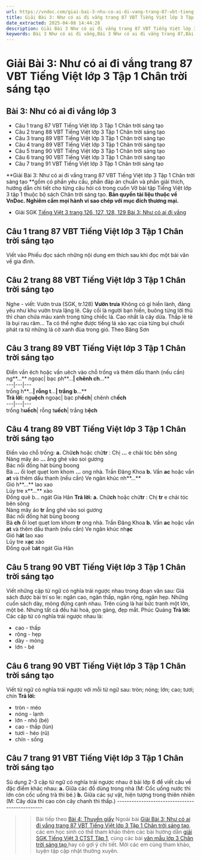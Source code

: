 ```yaml
---
url: https://vndoc.com/giai-bai-3-nhu-co-ai-di-vang-trang-87-vbt-tieng-viet-lop-3-tap-1-chan-troi-sang-tao-294962
title: Giải Bài 3: Như có ai đi vắng trang 87 VBT Tiếng Việt lớp 3 Tập 1 Chân trời sáng tạo - VnDoc.com
date_extracted: 2025-04-08 14:44:28
description: Giải Bài 3 Như có ai đi vắng trang 87 VBT Tiếng Việt lớp 3 Tập 1 CTSTđược biên soạn nhằm giúp các em HS đạt kết quả tốt trong quá trình làm bài tập và học tập môn Tiếng Việt lớp 3.
keywords: Bài 3 Như có ai đi vắng,Bài 3 Như có ai đi vắng trang 87,Bài 3 Như có ai đi vắng lớp 3 chân trời sáng tạo,giải Bài 3 Như có ai đi vắng lớp 3,Bài 3 Như có ai đi vắng lớp 3,giải vbt Bài 3 Như có ai đi vắng lớp 3,giải vở bài tập Bài 3 Như có ai đi vắng,tiếng việt lớp 3 chân trời sáng tạo,tiếng việt lớp 3 ctst,tiếng việt lớp 3,sách tiếng việt lớp 3,bài tập tiếng việt lớp 3
---
```


# Giải Bài 3: Như có ai đi vắng trang 87 VBT Tiếng Việt lớp 3 Tập 1 Chân trời sáng tạo
## **Bài 3: Như có ai đi vắng lớp 3**
  * Câu 1 trang 87 VBT Tiếng Việt lớp 3 Tập 1 Chân trời sáng tạo
  * Câu 2 trang 88 VBT Tiếng Việt lớp 3 Tập 1 Chân trời sáng tạo
  * Câu 3 trang 89 VBT Tiếng Việt lớp 3 Tập 1 Chân trời sáng tạo
  * Câu 4 trang 89 VBT Tiếng Việt lớp 3 Tập 1 Chân trời sáng tạo
  * Câu 5 trang 90 VBT Tiếng Việt lớp 3 Tập 1 Chân trời sáng tạo
  * Câu 6 trang 90 VBT Tiếng Việt lớp 3 Tập 1 Chân trời sáng tạo
  * Câu 7 trang 91 VBT Tiếng Việt lớp 3 Tập 1 Chân trời sáng tạo

**Giải Bài 3: Như có ai đi vắng trang 87 VBT Tiếng Việt lớp 3 Tập 1 Chân trời sáng tạo **gồm có phần yêu cầu, phần đáp án chuẩn và phần giải thích, hướng dẫn chi tiết cho từng câu hỏi có trong cuốn Vở bài tập Tiếng Việt lớp 3 tập 1 thuộc bộ  sách Chân trời sáng tạo.
**Bản quyền tài liệu thuộc về VnDoc. Nghiêm cấm mọi hành vi sao chép với mục đích thương mại.**
  * Giải SGK [Tiếng Việt 3 trang 126, 127, 128, 129 Bài 3: Như có ai đi vắng](<https://vndoc.com/tieng-viet-3-trang-126-127-128-129-bai-3-nhu-co-ai-di-vang-267618>)

## **Câu 1 trang 87 VBT Tiếng Việt lớp 3 Tập 1 Chân trời sáng tạo**
Viết vào Phiếu đọc sách những nội dung em thích sau khi đọc một bài văn về gia đình.
## **Câu 2 trang 88 VBT Tiếng Việt lớp 3 Tập 1 Chân trời sáng tạo**
Nghe - viết: Vườn trưa \(SGK, tr.128\)
**Vườn trưa**
Không có gì hiền lành, đáng yêu như khu vườn trưa lặng lẽ. Cây cối là người bạn hiền, buông từng lời thủ thỉ chan chứa màu xanh trong từng chiếc lá. Cao nhất là cây dừa. Thấp lè tè là bụi rau răm... Ta có thể nghe được tiếng lá xào xạc của từng bụi chuối phát ra từ những lá cờ xanh đùa trong gió.
Theo Băng Sơn
## **Câu 3 trang 89 VBT Tiếng Việt lớp 3 Tập 1 Chân trời sáng tạo**
Điền vần êch hoặc vần uêch vào chỗ trống và thêm dấu thanh \(nếu cần\)
ng**...** ngoạc| bạc ph**...**|  chênh ch**...**  
---|---|---  
trống h**...**|  rỗng t**...**|  trắng b**...**  
**Trả lời:**
ng**uệch** ngoạc| bạc ph**ếch**|  chênh ch**ếch**  
---|---|---  
trống h**uếch**|  rỗng t**uếch**|  trắng b**ệch**  
## **Câu 4 trang 89 VBT Tiếng Việt lớp 3 Tập 1 Chân trời sáng tạo**
Điền vào chỗ trống:
**a.** Chữ**ch** hoặc chữ**tr** :
Chị **...** e chải tóc bên sông   
Nàng mây áo **...** ắng ghé vào soi gương   
Bác nồi đồng hát bùng boong   
Bà **...** ổi loẹt quẹt lom khom **...** ong nhà.
Trần Đăng Khoa
**b.** Vần **ac** hoặc vần **at** và thêm dấu thanh \(nếu cần\)
Ve ngân khúc nh**...**  
Gió h**...** lao xao   
Lũy tre x**...** xào   
Đồng quê b... ngát
Gia Hân
**Trả lời:**
**a.** Chữ**ch** hoặc chữ**tr** :
Chị **tr** e chải tóc bên sông   
Nàng mây áo **tr** ắng ghé vào soi gương   
Bác nồi đồng hát bùng boong   
Bà **ch** ổi loẹt quẹt lom khom **tr** ong nhà.
Trần Đăng Khoa
**b.** Vần **ac** hoặc vần **at** và thêm dấu thanh \(nếu cần\)
Ve ngân khúc nh**ạc**  
Gió h**át** lao xao   
Lũy tre x**ạc** xào   
Đồng quê b**át** ngát
Gia Hân
## **Câu 5 trang 90 VBT Tiếng Việt lớp 3 Tập 1 Chân trời sáng tạo**
Viết những cặp từ ngữ có nghĩa trái ngược nhau trong đoạn văn sau:
Giá sách được bài trí so le: ngăn cao, ngăn thấp, ngăn rộng, ngăn hẹp. Những cuốn sách dày, mỏng đứng cạnh nhau. Trên cùng là hai bức tranh một lớn, một bé. Nhưng tất cả đều hài hoà, gọn gàng, đẹp mắt.
Phúc Quảng
**Trả lời:**
Các cặp từ có nghĩa trái ngược nhau là:
  * cao - thấp
  * rộng - hẹp
  * dày - mỏng
  * lớn - bé

## **Câu 6 trang 90 VBT Tiếng Việt lớp 3 Tập 1 Chân trời sáng tạo**
Viết từ ngữ có nghĩa trái ngược với mỗi từ ngữ sau: tròn; nóng; lớn; cao; tươi; chín
**Trả lời:**
  * tròn - méo
  * nóng - lạnh
  * lớn - nhỏ \(bé\)
  * cao - thấp \(lùn\)
  * tươi - héo \(rũ\)
  * chín - sống

## **Câu 7 trang 91 VBT Tiếng Việt lớp 3 Tập 1 Chân trời sáng tạo**
Sủ dụng 2-3 cặp từ ngữ có nghĩa trái ngược nhau ở bài lớp 6 để viết câu về đặc điểm khác nhau:
**a.** Giữa các đồ dùng trong nhà
\(M: Cốc uống nước thì lớn còn cốc uống trà thì bé.\)
**b.** Giữa các sự vật, hiện tượng trong thiên nhiên
\(M: Cây dừa thì cao còn cây chanh thì thấp.\)
\-----------------------------------------------
>> Bài tiếp theo [Bài 4: Thuyền giấy](<https://vndoc.com/giai-bai-4-thuyen-giay-trang-91-vbt-tieng-viet-lop-3-tap-1-chan-troi-sang-tao-294965>)
Ngoài bài [Giải Bài 3: Như có ai đi vắng trang 87 VBT Tiếng Việt lớp 3 Tập 1 Chân trời sáng tạo](<https://vndoc.com/giai-bai-3-nhu-co-ai-di-vang-trang-87-vbt-tieng-viet-lop-3-tap-1-chan-troi-sang-tao-294962>), các em học sinh có thể tham khảo thêm các bài hướng dẫn [ giải SGK Tiếng Việt 3 CTST Tập 1](<https://vndoc.com/tieng-viet-lop3>), cùng các bài [ văn mẫu lớp 3 Chân trời sáng tạo ](<https://vndoc.com/tap-lam-van-lop-3ctst>) hay có gợi ý chi tiết. Mời các em cùng tham khảo, luyện tập cập nhật thường xuyên.

